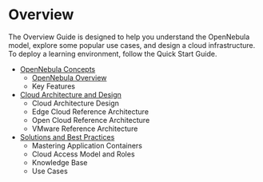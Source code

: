 # Overview

The Overview Guide is designed to help you understand the OpenNebula model, explore some popular use cases, and design a cloud infrastructure. To deploy a learning environment, follow the Quick Start Guide.

* [OpenNebula Concepts](broken-reference)
  * [OpenNebula Overview](broken-reference)
  * Key Features
* [Cloud Architecture and Design](broken-reference)
  * Cloud Architecture Design
  * Edge Cloud Reference Architecture
  * Open Cloud Reference Architecture
  * VMware Reference Architecture
* [Solutions and Best Practices](broken-reference)
  * Mastering Application Containers
  * Cloud Access Model and Roles
  * Knowledge Base
  * Use Cases
